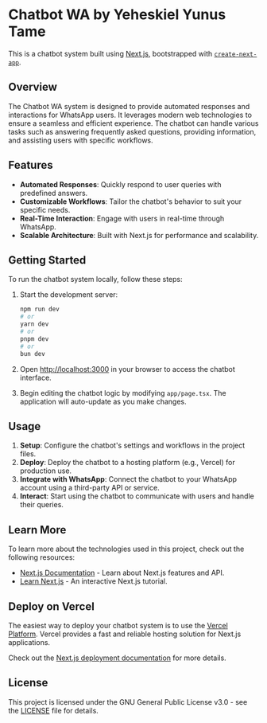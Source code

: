 # Chatbot WA by Yeheskiel Yunus Tame

This is a chatbot system built using [Next.js](https://nextjs.org), bootstrapped with [`create-next-app`](https://nextjs.org/docs/app/api-reference/cli/create-next-app).

## Overview

The Chatbot WA system is designed to provide automated responses and interactions for WhatsApp users. It leverages modern web technologies to ensure a seamless and efficient experience. The chatbot can handle various tasks such as answering frequently asked questions, providing information, and assisting users with specific workflows.

## Features

- **Automated Responses**: Quickly respond to user queries with predefined answers.
- **Customizable Workflows**: Tailor the chatbot's behavior to suit your specific needs.
- **Real-Time Interaction**: Engage with users in real-time through WhatsApp.
- **Scalable Architecture**: Built with Next.js for performance and scalability.

## Getting Started

To run the chatbot system locally, follow these steps:

1. Start the development server:

    ```bash
    npm run dev
    # or
    yarn dev
    # or
    pnpm dev
    # or
    bun dev
    ```

2. Open [http://localhost:3000](http://localhost:3000) in your browser to access the chatbot interface.

3. Begin editing the chatbot logic by modifying `app/page.tsx`. The application will auto-update as you make changes.

## Usage

1. **Setup**: Configure the chatbot's settings and workflows in the project files.
2. **Deploy**: Deploy the chatbot to a hosting platform (e.g., Vercel) for production use.
3. **Integrate with WhatsApp**: Connect the chatbot to your WhatsApp account using a third-party API or service.
4. **Interact**: Start using the chatbot to communicate with users and handle their queries.

## Learn More

To learn more about the technologies used in this project, check out the following resources:

- [Next.js Documentation](https://nextjs.org/docs) - Learn about Next.js features and API.
- [Learn Next.js](https://nextjs.org/learn) - An interactive Next.js tutorial.

## Deploy on Vercel

The easiest way to deploy your chatbot system is to use the [Vercel Platform](https://vercel.com/new?utm_medium=default-template&filter=next.js&utm_source=create-next-app&utm_campaign=create-next-app-readme). Vercel provides a fast and reliable hosting solution for Next.js applications.

Check out the [Next.js deployment documentation](https://nextjs.org/docs/app/building-your-application/deploying) for more details.

## License

This project is licensed under the GNU General Public License v3.0 - see the [LICENSE](LICENSE) file for details.

